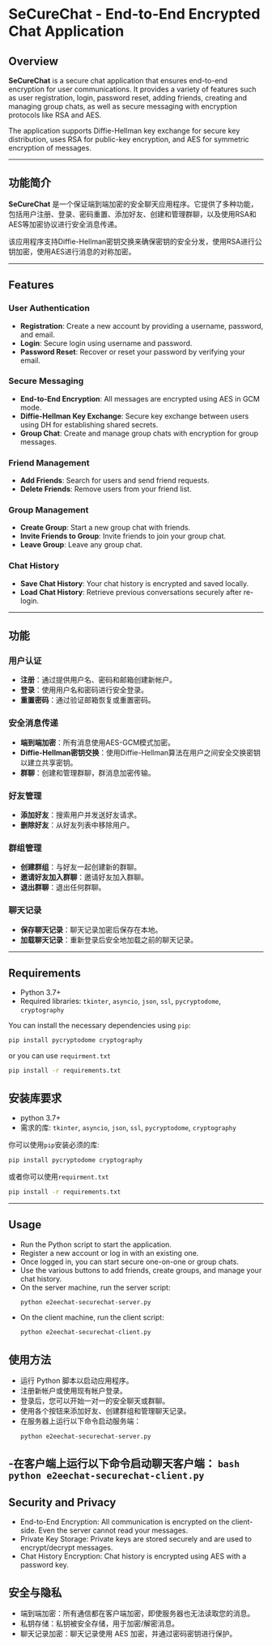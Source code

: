 # SeCureChat - End-to-End Encrypted Chat Application

## Overview

**SeCureChat** is a secure chat application that ensures end-to-end encryption for user communications. It provides a variety of features such as user registration, login, password reset, adding friends, creating and managing group chats, as well as secure messaging with encryption protocols like RSA and AES. 

The application supports Diffie-Hellman key exchange for secure key distribution, uses RSA for public-key encryption, and AES for symmetric encryption of messages.

---

## 功能简介

**SeCureChat** 是一个保证端到端加密的安全聊天应用程序。它提供了多种功能，包括用户注册、登录、密码重置、添加好友、创建和管理群聊，以及使用RSA和AES等加密协议进行安全消息传递。

该应用程序支持Diffie-Hellman密钥交换来确保密钥的安全分发，使用RSA进行公钥加密，使用AES进行消息的对称加密。

---

## Features

### User Authentication
- **Registration**: Create a new account by providing a username, password, and email.
- **Login**: Secure login using username and password.
- **Password Reset**: Recover or reset your password by verifying your email.

### Secure Messaging
- **End-to-End Encryption**: All messages are encrypted using AES in GCM mode.
- **Diffie-Hellman Key Exchange**: Secure key exchange between users using DH for establishing shared secrets.
- **Group Chat**: Create and manage group chats with encryption for group messages.

### Friend Management
- **Add Friends**: Search for users and send friend requests.
- **Delete Friends**: Remove users from your friend list.

### Group Management
- **Create Group**: Start a new group chat with friends.
- **Invite Friends to Group**: Invite friends to join your group chat.
- **Leave Group**: Leave any group chat.

### Chat History
- **Save Chat History**: Your chat history is encrypted and saved locally.
- **Load Chat History**: Retrieve previous conversations securely after re-login.

---

## 功能

### 用户认证
- **注册**：通过提供用户名、密码和邮箱创建新帐户。
- **登录**：使用用户名和密码进行安全登录。
- **重置密码**：通过验证邮箱恢复或重置密码。

### 安全消息传递
- **端到端加密**：所有消息使用AES-GCM模式加密。
- **Diffie-Hellman密钥交换**：使用Diffie-Hellman算法在用户之间安全交换密钥以建立共享密钥。
- **群聊**：创建和管理群聊，群消息加密传输。

### 好友管理
- **添加好友**：搜索用户并发送好友请求。
- **删除好友**：从好友列表中移除用户。

### 群组管理
- **创建群组**：与好友一起创建新的群聊。
- **邀请好友加入群聊**：邀请好友加入群聊。
- **退出群聊**：退出任何群聊。

### 聊天记录
- **保存聊天记录**：聊天记录加密后保存在本地。
- **加载聊天记录**：重新登录后安全地加载之前的聊天记录。

---

## Requirements

- Python 3.7+
- Required libraries: `tkinter`, `asyncio`, `json`, `ssl`, `pycryptodome`, `cryptography`

You can install the necessary dependencies using `pip`:

```bash
pip install pycryptodome cryptography
```
or you can use `requirment.txt`

```bash
pip install -r requirements.txt
```
## 安装库要求

- python 3.7+
- 需求的库: `tkinter`, `asyncio`, `json`, `ssl`, `pycryptodome`, `cryptography`

你可以使用`pip`安装必须的库:

```bash
pip install pycryptodome cryptography
```
或者你可以使用`requirment.txt`

```bash
pip install -r requirements.txt
```

---
## Usage
- Run the Python script to start the application.
- Register a new account or log in with an existing one.
- Once logged in, you can start secure one-on-one or group chats.
- Use the various buttons to add friends, create groups, and manage your chat history.
- On the server machine, run the server script:
   ```bash
   python e2eechat-securechat-server.py
   ```
- On the client machine, run the client script:
    ```bash
   python e2eechat-securechat-client.py
   ``` 
## 使用方法
- 运行 Python 脚本以启动应用程序。
- 注册新帐户或使用现有帐户登录。
- 登录后，您可以开始一对一的安全聊天或群聊。
- 使用各个按钮来添加好友、创建群组和管理聊天记录。
- 在服务器上运行以下命令启动服务端：
   ```bash
   python e2eechat-securechat-server.py
   ```
-在客户端上运行以下命令启动聊天客户端：
    ```bash
   python e2eechat-securechat-client.py
    ``` 
---
## Security and Privacy
- End-to-End Encryption: All communication is encrypted on the client-side. Even the server cannot read your messages.
- Private Key Storage: Private keys are stored securely and are used to encrypt/decrypt messages.
- Chat History Encryption: Chat history is encrypted using AES with a password key.

## 安全与隐私
- 端到端加密：所有通信都在客户端加密，即使服务器也无法读取您的消息。
- 私钥存储：私钥被安全存储，用于加密/解密消息。
- 聊天记录加密：聊天记录使用 AES 加密，并通过密码密钥进行保护。

